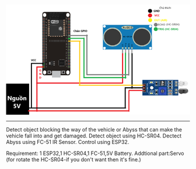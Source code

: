 <p align="center">
    <img src="https://github.com/PIFgroup5/Detect-Block-object-or-abyss/blob/main/sodolaprap.png">
</p>

---

<div align="center">


</div>

Detect object blocking the way of the vehicle or Abyss that can make the vehicle fall into and get damaged.
Detect object using HC-SR04.
Dectect Abyss using FC-51 IR Sensor.
Control using ESP32.

Requirement: 1 ESP32,1 HC-SR04,1 FC-51,5V Battery.
Addtional part:Servo (for rotate the HC-SR04-if you don't want then it's fine.)



<br/>

